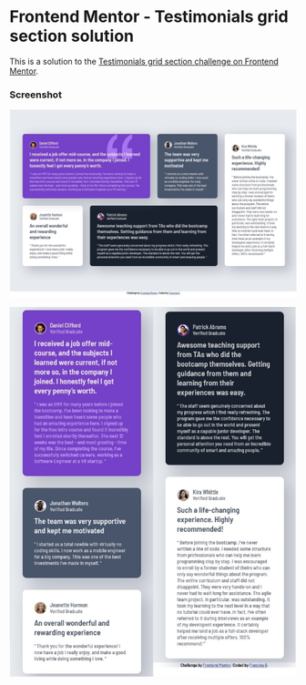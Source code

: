 # Frontend Mentor - Testimonials grid section solution

This is a solution to the [Testimonials grid section challenge on Frontend Mentor](https://www.frontendmentor.io/challenges/testimonials-grid-section-Nnw6J7Un7). 

### Screenshot

![](./screenshots/testimonials-grid-section-final-product.jpg)

![](./screenshots/testimonials-grid-section-mobile.jpg)

